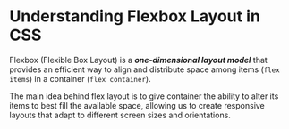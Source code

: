 # Understanding Flexbox Layout in CSS

Flexbox (Flexible Box Layout) is a **_one-dimensional layout model_** that provides an efficient way to align and distribute space among items (`flex items`) in a container (`flex container`).

The main idea behind flex layout is to give container the ability to alter its items to best fill the available space, allowing us to create responsive layouts that adapt to different screen sizes and orientations.
